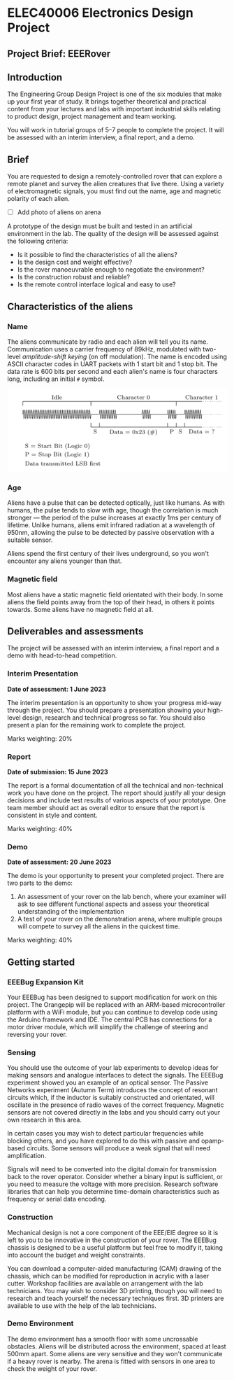 # ELEC40006 Electronics Design Project 
## Project Brief: EEERover
	
## Introduction
	
The Engineering Group Design Project is one of the six modules that make up your first year of study.
It brings together theoretical and practical content from your lectures and labs with important industrial skills relating to product design, project management and team working.
		
You will work in tutorial groups of 5–7 people to complete the project.
It will be assessed with an interim interview, a final report, and a demo.
		
## Brief

You are requested to design a remotely-controlled rover that can explore a remote planet and survey the alien creatures that live there.
Using a variety of electromagnetic signals, you must find out the name, age and magnetic polarity of each alien.

- [ ] Add photo of aliens on arena
  
A prototype of the design must be built and tested in an artificial environment in the lab.
The quality of the design will be assessed against the following criteria:
- Is it possible to find the characteristics of all the aliens?
- Is the design cost and weight effective?
- Is the rover manoeuvrable enough to negotiate the environment?
- Is the construction robust and reliable?
- Is the remote control interface logical and easy to use?
	
## Characteristics of the aliens
### Name

The aliens communicate by radio and each alien will tell you its name.
Communication uses a carrier frequency of 89kHz, modulated with two-level *amplitude-shift keying* (on off modulation).
The name is encoded using ASCII character codes in UART packets with 1 start bit and 1 stop bit.
The data rate is 600 bits per second and each alien's name is four characters long, including an initial `#` symbol.
	
![Alien name encoded in radio frequency](name-encoding.png)
	
### Age

Aliens have a pulse that can be detected optically, just like humans.
As with humans, the pulse tends to slow with age, though the correlation is much stronger — the period of the pulse increases at exactly 1ms per century of lifetime.
Unlike humans, aliens emit infrared radiation at a wavelength of 950nm, allowing the pulse to be detected by passive observation with a suitable sensor.
	
Aliens spend the first century of their lives underground, so you won't encounter any aliens younger than that.
	
### Magnetic field

Most aliens have a static magnetic field orientated with their body.
In some aliens the field points away from the top of their head, in others it points towards.
Some aliens have no magnetic field at all.
	
## Deliverables and assessments
	
The project will be assessed with an interim interview, a final report and a demo with head-to-head competition.

### Interim Presentation

**Date of assessment:  1 June 2023**

The interim presentation is an opportunity to show your progress mid-way through the project.
You should prepare a presentation showing your high-level design, research and technical progress so far.
You should also present a plan for the remaining work to complete the project.

Marks weighting: 20%
	
### Report

**Date of submission:  15 June 2023**

The report is a formal documentation of all the technical and non-technical work you have done on the project.
The report should justify all your design decisions and include test results of various aspects of your prototype.
One team member should act as overall editor to ensure that the report is consistent in style and content.

Marks weighting: 40%
			
### Demo

**Date of assessment:  20 June 2023**

The demo is your opportunity to present your completed project.
There are two parts to the demo:
1. An assessment of your rover on the lab bench, where your examiner will ask to see different functional aspects and assess your theoretical understanding of the implementation
2. A test of your rover on the demonstration arena, where multiple groups will compete to survey all the aliens in the quickest time.

Marks weighting: 40%
	
## Getting started
				
### EEEBug Expansion Kit
Your EEEBug has been designed to support modification for work on this project.
The Orangepip will be replaced with an ARM-based microcontroller platform with a WiFi module, but you can continue to develop code using the Arduino framework and IDE.
The central PCB has connections for a motor driver module, which will simplify the challenge of steering and reversing your rover.
			
### Sensing
You should use the outcome of your lab experiments to develop ideas for making sensors and analogue interfaces to detect the signals.
The EEEBug experiment showed you an example of an optical sensor.
The Passive Networks experiment (Autumn Term) introduces the concept of resonant circuits which, if the inductor is suitably constructed and orientated, will oscillate in the presence of radio waves of the correct frequency.
Magnetic sensors are not covered directly in the labs and you should carry out your own research in this area.
			
In certain cases you may wish to detect particular frequencies while blocking others, and you have explored to do this with passive and opamp-based circuits.
Some sensors will produce a weak signal that will need amplification.

Signals will need to be converted into the digital domain for transmission back to the rover operator.
Consider whether a binary input is sufficient, or you need to measure the voltage with more precision.
Research software libraries that can help you determine time-domain characteristics such as frequency or serial data encoding.
			
### Construction
Mechanical design is not a core component of the EEE/EIE degree so it is left to you to be innovative in the construction of your rover.
The EEEBug chassis is designed to be a useful platform but feel free to modify it, taking into account the budget and weight constraints.
			
You can download a computer-aided manufacturing (CAM) drawing of the chassis, which can be modified for reproduction in acrylic with a laser cutter.
Workshop facilities are available on arrangement with the lab technicians.
You may wish to consider 3D printing, though you will need to research and teach yourself the necessary techniques first.
3D printers are available to use with the help of the lab technicians.	

### Demo Environment
The demo environment has a smooth floor with some uncrossable obstacles.
Aliens will be distributed across the environment, spaced at least 500mm apart.
Some aliens are very sensitive and they won't communicate if a heavy rover is nearby.
The arena is fitted with sensors in one area to check the weight of your rover.
